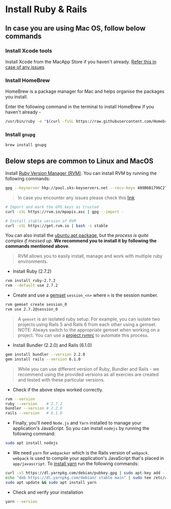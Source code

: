 # Install Ruby & Rails

## In case you are using Mac OS, follow below commands
### Install Xcode tools

Install Xcode from the MacApp Store if you haven't already.
[Refer this in case of any issues](https://stackoverflow.com/questions/9329243/xcode-install-command-line-tools)

### Install HomeBrew

HomeBrew is a package manager for Mac and helps organise the packages you install.

Enter the following command in the terminal to install HomeBrew if you haven't already -
```bash
/usr/bin/ruby -e "$(curl -fsSL https://raw.githubusercontent.com/Homebrew/install/master/install)"
```

### Install `gnupg`

```bash
brew install gnupg
```

## Below steps are common to Linux and MacOS

Install [Ruby Version Manager (RVM)](http://rvm.io/rvm/install).
You can install RVM by running the following commands:

```bash
gpg --keyserver hkp://pool.sks-keyservers.net --recv-keys 409B6B1796C275462A1703113804BB82D39DC0E3 7D2BAF1CF37B13E2069D6956105BD0E739499BDB
```

> In case you encounter any issues please check this [link](https://rvm.io/rvm/security)

```bash
# Import and mark the GPG keys as trusted
curl -sSL https://rvm.io/mpapis.asc | gpg --import -

# Install stable version of RVM
curl -sSL https://get.rvm.io | bash -s stable
```
You can also install the [ubuntu apt package](https://github.com/rvm/ubuntu_rvm), but the _process is quite complex if messed up_. 
**We recommend you to install it by following the commands mentioned above**.

> RVM allows you to easily install, manage and work with multiple ruby
> environments.
- Install Ruby (2.7.2)

```bash
rvm install ruby-2.7.2
rvm --default use 2.7.2
```

- Create and use a [gemset](https://codecabulary.launchacademy.com/learn-ruby/gemsets) `session_<n>` where `n` is the session number.

```bash
rvm gemset create session_0
rvm use 2.7.2@session_0
```

> A `gemset` is an isolated ruby setup. For example, you can isolate two
> projects using Rails 5 and Rails 6 from each other using a gemset.
> NOTE: Always switch to the appropriate gemset when working on a
> project. You can use a [project rvmrc](https://rvm.io/workflow/rvmrc)
> to automate this process.
- Install Bundler (2.2.0) and Rails (6.1.0)

```bash
gem install bundler --version 2.2.0
gem install rails --version 6.1.0
```

> While you can use different version of Ruby, Bundler and Rails - we
> recommend using the provided versions as all exercies are created and
> tested with these particular versions.
- Check if the above steps worked correctly.

```bash
rvm --version
ruby --version    # 2.7.2
bundler --version # 2.2.0
rails --version   # 6.1.0
```
* Finally, you'll need `Node.js` and `Yarn` installed to manage your application's JavaScript. So you can install `nodejs` by running the following command:
```bash
sudo apt install nodejs
```
* We need `yarn` for `webpacker` which is the Rails version of `webpack`. `webpack` is used to compile your application's JavaScript that's placed in `app/javascript`. To [install yarn](https://classic.yarnpkg.com/en/docs/install/#debian-stable) run the following commands:
```bash
curl -sS https://dl.yarnpkg.com/debian/pubkey.gpg | sudo apt-key add -
echo "deb https://dl.yarnpkg.com/debian/ stable main" | sudo tee /etc/apt/sources.list.d/yarn.list
sudo apt update && sudo apt install yarn
```

- Check and verify your installation
```bash
yarn --version
```
